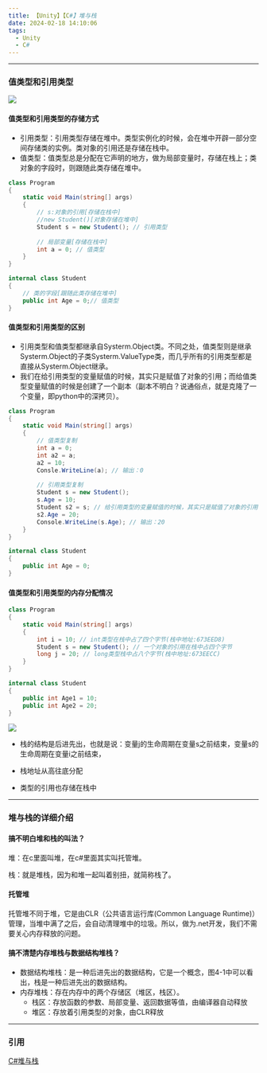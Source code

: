 ```yaml
---
title: 【Unity】【C#】堆与栈
date: 2024-02-18 14:10:06
tags:
  - Unity
  - C#
---
```


---

### 值类型和引用类型

<img class="half" src="/../images/unity/值类型和引用类型.jpg"></img>

#### 值类型和引用类型的存储方式

- 引用类型：引用类型存储在堆中。类型实例化的时候，会在堆中开辟一部分空间存储类的实例。类对象的引用还是存储在栈中。
- 值类型：值类型总是分配在它声明的地方，做为局部变量时，存储在栈上；类对象的字段时，则跟随此类存储在堆中。

```C#
class Program
{
    static void Main(string[] args)
    {
        // s:对象的引用[存储在栈中]
        //new Student()[对象存储在堆中]
        Student s = new Student(); // 引用类型
        
        // 局部变量[存储在栈中]
        int a = 0; // 值类型
	}
}

internal class Student
{
    // 类的字段[跟随此类存储在堆中]
    public int Age = 0;// 值类型
}
```



#### 值类型和引用类型的区别

- 引用类型和值类型都继承自Systerm.Object类。不同之处，值类型则是继承Systerm.Object的子类Systerm.ValueType类，而几乎所有的引用类型都是直接从Systerm.Object继承。
- 我们在给引用类型的变量赋值的时候，其实只是赋值了对象的引用；而给值类型变量赋值的时候是创建了一个副本（副本不明白？说通俗点，就是克隆了一个变量，即python中的深拷贝）。

```C#
class Program
{
    static void Main(string[] args)
    {
        // 值类型复制
        int a = 0;
        int a2 = a;
        a2 = 10;
        Consle.WriteLine(a); // 输出：0
        
        // 引用类型复制
        Student s = new Student();
        s.Age = 10;
        Student s2 = s; // 给引用类型的变量赋值的时候，其实只是赋值了对象的引用
        s2.Age = 20;
        Console.WriteLine(s.Age); // 输出：20
    }
}

internal class Student
{
    public int Age = 0;
}
```



#### 值类型和引用类型的内存分配情况

```C#
class Program
{
    static void Main(string[] args)
    {
        int i = 10; // int类型在栈中占了四个字节(栈中地址:673EED8)
        Student s = new Student(); // 一个对象的引用在栈中占四个字节
        long j = 20; // long类型栈中占八个字节(栈中地址:673EECC)
    }
}

internal class Student
{
    public int Age1 = 10;
    public int Age2 = 20;
}
```

<img class="half" src="/../images/unity/值类型和引用类型的内存分配情况.png"></img>

- 栈的结构是后进先出，也就是说：变量j的生命周期在变量s之前结束，变量s的生命周期在变量i之前结束，

- 栈地址从高往底分配

- 类型的引用也存储在栈中



---

### 堆与栈的详细介绍

#### **搞不明白堆和栈的叫法**？

堆：在c里面叫堆，在c#里面其实叫托管堆。

栈：就是堆栈，因为和堆一起叫着别扭，就简称栈了。

#### 托管堆

托管堆不同于堆，它是由CLR（公共语言运行库(Common Language Runtime)）管理，当堆中满了之后，会自动清理堆中的垃圾。所以，做为.net开发，我们不需要关心内存释放的问题。

#### **搞不清楚内存堆栈与数据结构堆栈**？

- 数据结构堆栈：是一种后进先出的数据结构，它是一个概念，图4-1中可以看出，栈是一种后进先出的数据结构。
- 内存堆栈：存在内存中的两个存储区（堆区，栈区）。
  - 栈区：存放函数的参数、局部变量、返回数据等值，由编译器自动释放
  - 堆区：存放着引用类型的对象，由CLR释放

---

### 引用

[C#堆与栈](https://www.cnblogs.com/zd1994/p/4424329.html)
